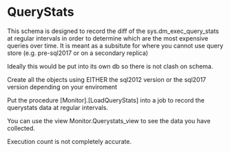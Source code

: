 # QueryStats

This schema is designed to record the diff of the sys.dm_exec_query_stats at regular intervals in order to determine which are the most expensive queries over time. It is meant as a subsitute for where you cannot use query store (e.g. pre-sql2017 or on a secondary replica)

Ideally this would be put into its own db so there is not clash on schema.

Create all the objects using EITHER the sql2012 version or the sql2017 version depending on your enviroment

Put the procedure [Monitor].[LoadQueryStats] into a job to record the querystats data at regular intervals.

You can use the view Monitor.Querystats_view to see the data you have collected.

Execution count is not completely accurate.
